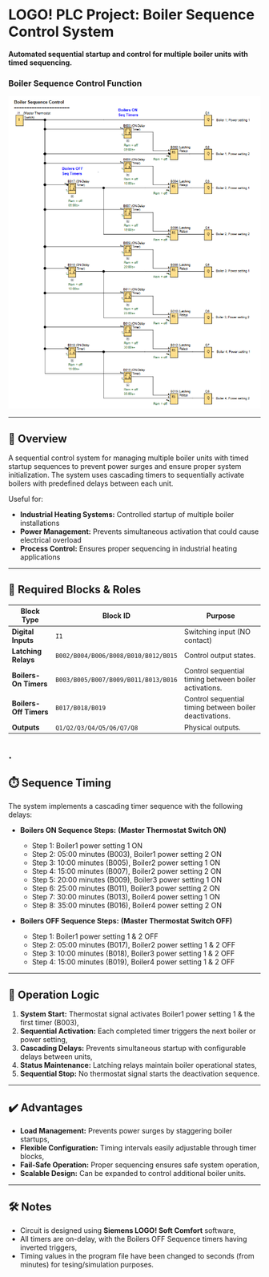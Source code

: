 # LOGO! PLC Project: Boiler Sequence Control System

**Automated sequential startup and control for multiple boiler units with timed sequencing.**

### Boiler Sequence Control Function
![FBD Logic Diagram](FBD_screenshot.png)

---

## 📌 Overview

A sequential control system for managing multiple boiler units with timed startup sequences to prevent power surges and ensure proper system initialization. The system uses cascading timers to sequentially activate boilers with predefined delays between each unit.

Useful for:
- **Industrial Heating Systems:** Controlled startup of multiple boiler installations
- **Power Management:** Prevents simultaneous activation that could cause electrical overload
- **Process Control:** Ensures proper sequencing in industrial heating applications

---

## 🧩 Required Blocks & Roles

| Block Type             | Block ID                             | Purpose                                                 |
|------------------------|--------------------------------------|---------------------------------------------------------|
| **Digital Inputs**     | `I1`                                 | Switching input (NO contact)                            |
| **Latching Relays**    | `B002/B004/B006/B008/B010/B012/B015` | Control output states.                                  |
| **Boilers-On Timers**  | `B003/B005/B007/B009/B011/B013/B016` | Control sequential timing between boiler activations.   |
| **Boilers-Off Timers** | `B017/B018/B019`                     | Control sequential timing between boiler deactivations. |
| **Outputs**            | `Q1/Q2/Q3/Q4/Q5/Q6/Q7/Q8`            | Physical outputs.                                       |
.
---

## ⏱️ Sequence Timing

The system implements a cascading timer sequence with the following delays:

- **Boilers ON Sequence Steps:** **(Master Thermostat Switch ON)**
  - Step 1: Boiler1 power setting 1 ON
  - Step 2: 05:00 minutes (B003), Boiler1 power setting 2 ON
  - Step 3: 10:00 minutes (B005), Boiler2 power setting 1 ON
  - Step 4: 15:00 minutes (B007), Boiler2 power setting 2 ON
  - Step 5: 20:00 minutes (B009), Boiler3 power setting 1 ON
  - Step 6: 25:00 minutes (B011), Boiler3 power setting 2 ON
  - Step 7: 30:00 minutes (B013), Boiler4 power setting 1 ON
  - Step 8: 35:00 minutes (B016), Boiler4 power setting 2 ON

- **Boilers OFF Sequence Steps:** **(Master Thermostat Switch OFF)**
  - Step 1: Boiler1 power setting 1 & 2 OFF
  - Step 2: 05:00 minutes (B017), Boiler2 power setting 1 & 2 OFF
  - Step 3: 10:00 minutes (B018), Boiler3 power setting 1 & 2 OFF
  - Step 4: 15:00 minutes (B019), Boiler4 power setting 1 & 2 OFF
---

## 🔧 Operation Logic

1. **System Start:** Thermostat signal activates Boiler1 power setting 1 & the first timer (B003),
2. **Sequential Activation:** Each completed timer triggers the next boiler or power setting,
3. **Cascading Delays:** Prevents simultaneous startup with configurable delays between units,
4. **Status Maintenance:** Latching relays maintain boiler operational states,
5. **Sequential Stop:** No thermostat signal starts the deactivation sequence.

---

## ✔️ Advantages

- **Load Management:** Prevents power surges by staggering boiler startups,
- **Flexible Configuration:** Timing intervals easily adjustable through timer blocks,
- **Fail-Safe Operation:** Proper sequencing ensures safe system operation,
- **Scalable Design:** Can be expanded to control additional boiler units.

---

## 🛠️ Notes

- Circuit is designed using **Siemens LOGO! Soft Comfort** software,
- All timers are on-delay, with the Boilers OFF Sequence timers having inverted triggers,
- Timing values in the program file have been changed to seconds (from minutes) for tesing/simulation purposes.
